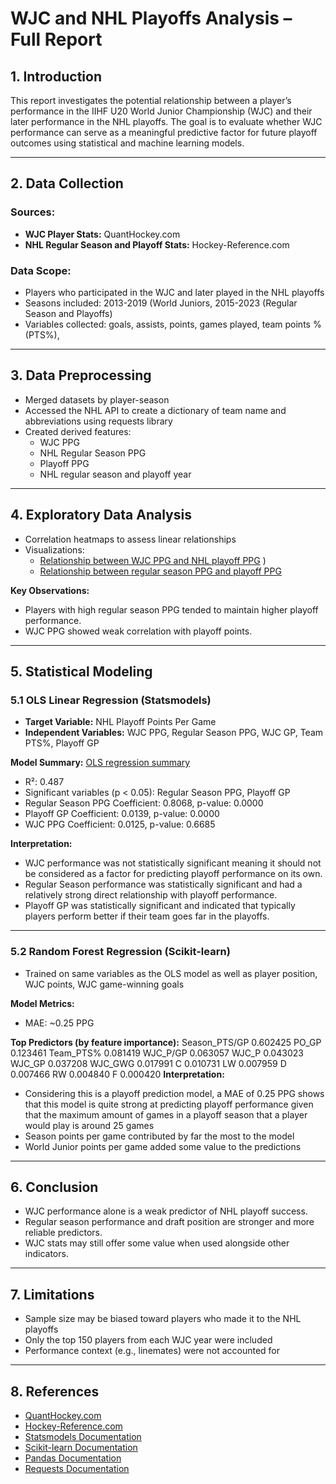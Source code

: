 # WJC and NHL Playoffs Analysis – Full Report

## 1. Introduction

This report investigates the potential relationship between a player’s performance in the IIHF U20 World Junior Championship (WJC) and their later performance in the NHL playoffs. The goal is to evaluate whether WJC performance can serve as a meaningful predictive factor for future playoff outcomes using statistical and machine learning models.

---

## 2. Data Collection

### Sources:
- **WJC Player Stats:** QuantHockey.com  
- **NHL Regular Season and Playoff Stats:** Hockey-Reference.com

### Data Scope:
- Players who participated in the WJC and later played in the NHL playoffs
- Seasons included: 2013-2019 (World Juniors, 2015-2023 (Regular Season and Playoffs)
- Variables collected: goals, assists, points, games played, team points % (PTS%), 

---

## 3. Data Preprocessing

- Merged datasets by player-season
- Accessed the NHL API to create a dictionary of team name and abbreviations using requests library
- Created derived features:
  - WJC PPG
  - NHL Regular Season PPG
  - Playoff PPG
  - NHL regular season and playoff year


---

## 4. Exploratory Data Analysis 

- Correlation heatmaps to assess linear relationships
- Visualizations:
  - [Relationship between WJC PPG and NHL playoff PPG](visuals/wjc_po.png)
)
  - [Relationship between regular season PPG and playoff PPG](visuals/season_po.png)

**Key Observations:**
- Players with high regular season PPG tended to maintain higher playoff performance.
- WJC PPG showed weak correlation with playoff points.
  

---

## 5. Statistical Modeling

### 5.1 OLS Linear Regression (Statsmodels)

- **Target Variable:** NHL Playoff Points Per Game
- **Independent Variables:** WJC PPG, Regular Season PPG, WJC GP, Team PTS%, Playoff GP

**Model Summary:**
[OLS regression summary](visuals/ols_regression_summary.pdf)
- R²: 0.487
- Significant variables (p < 0.05): Regular Season PPG, Playoff GP
- Regular Season PPG Coefficient: 0.8068, p-value: 0.0000
- Playoff GP Coefficient: 0.0139, p-value: 0.0000
- WJC PPG Coefficient: 0.0125, p-value: 0.6685

**Interpretation:**
- WJC performance was not statistically significant meaning it should not be considered as a factor for predicting playoff performance on its own.
- Regular Season performance was statistically significant and had a relatively strong direct relationship with playoff performance.
- Playoff GP was statistically significant and indicated that typically players perform better if their team goes far in the playoffs.

---

### 5.2 Random Forest Regression (Scikit-learn)

- Trained on same variables as the OLS model as well as player position, WJC points, WJC game-winning goals

**Model Metrics:**
- MAE: ~0.25 PPG

**Top Predictors (by feature importance):**
Season_PTS/GP    0.602425
PO_GP            0.123461
Team_PTS%        0.081419
WJC_P/GP         0.063057
WJC_P            0.043023
WJC_GP           0.037208
WJC_GWG          0.017991
C                0.010731
LW               0.007959
D                0.007466
RW               0.004840
F                0.000420
**Interpretation:**
- Considering this is a playoff prediction model, a MAE of 0.25 PPG shows that this model is quite strong at predicting playoff performance given that the maximum amount of games in a playoff season that a player would play is around 25 games
- Season points per game contributed by far the most to the model
- World Junior points per game added some value to the predictions

---

## 6. Conclusion

- WJC performance alone is a weak predictor of NHL playoff success.
- Regular season performance and draft position are stronger and more reliable predictors.
- WJC stats may still offer some value when used alongside other indicators.

---

## 7. Limitations

- Sample size may be biased toward players who made it to the NHL playoffs
- Only the top 150 players from each WJC year were included 
- Performance context (e.g., linemates) were not accounted for


---

## 8. References

- [QuantHockey.com](https://www.quanthockey.com/)
- [Hockey-Reference.com](https://www.hockey-reference.com/)
- [Statsmodels Documentation](https://www.statsmodels.org/)
- [Scikit-learn Documentation](https://scikit-learn.org/)
- [Pandas Documentation](https://pandas.pydata.org/docs/)
- [Requests Documentation](https://requests.readthedocs.io/en/latest/)


